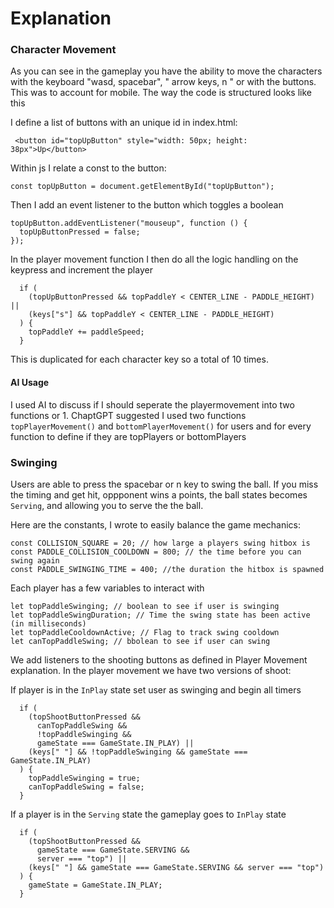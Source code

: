 # Explanation

### Character Movement
As you can see in the gameplay you have the ability to move the characters with the keyboard "wasd, spacebar", " arrow keys, n " or with the buttons. This was to account for mobile.
The way the code is structured looks like this 

I define a list of buttons with an unique id in index.html:

```
 <button id="topUpButton" style="width: 50px; height: 38px">Up</button>
```
Within js I relate a const to the button:
```
const topUpButton = document.getElementById("topUpButton");
```
Then I add an event listener to the button which toggles a boolean
```
topUpButton.addEventListener("mouseup", function () {
  topUpButtonPressed = false;
});
```

In the player movement function I then do all the logic handling on the keypress and increment the player
```
  if (
    (topUpButtonPressed && topPaddleY < CENTER_LINE - PADDLE_HEIGHT) ||
    (keys["s"] && topPaddleY < CENTER_LINE - PADDLE_HEIGHT)
  ) {
    topPaddleY += paddleSpeed;
  }
```

This is duplicated for each character key so a total of 10 times.


#### AI Usage
I used AI to discuss if I should seperate the playermovement into two functions or 1. ChaptGPT suggested I used two functions `topPlayerMovement()` and `bottomPlayerMovement()` for users and for every function to define if they are topPlayers or bottomPlayers 

### Swinging
Users are able to press the spacebar or n key to swing the ball. If you miss the timing and get hit, oppponent wins a points, the ball states becomes `Serving`, and allowing you to serve the the ball.

Here are the constants, I wrote to easily balance the game mechanics:

```
const COLLISION_SQUARE = 20; // how large a players swing hitbox is
const PADDLE_COLLISION_COOLDOWN = 800; // the time before you can swing again
const PADDLE_SWINGING_TIME = 400; //the duration the hitbox is spawned
```

Each player has a few variables to interact with
```
let topPaddleSwinging; // boolean to see if user is swinging
let topPaddleSwingDuration; // Time the swing state has been active (in milliseconds)
let topPaddleCooldownActive; // Flag to track swing cooldown
let canTopPaddleSwing; // bbolean to see if user can swing
```

We add listeners to the shooting buttons as defined in Player Movement explanation. In the player movement we have two versions of shoot:

If player is in the `InPlay` state set user as swinging and begin all timers
```
  if (
    (topShootButtonPressed &&
      canTopPaddleSwing &&
      !topPaddleSwinging &&
      gameState === GameState.IN_PLAY) ||
    (keys[" "] && !topPaddleSwinging && gameState === GameState.IN_PLAY)
  ) {
    topPaddleSwinging = true;
    canTopPaddleSwing = false;
  }
```

If a player is in the `Serving` state the gameplay goes to `InPlay` state
```
  if (
    (topShootButtonPressed &&
      gameState === GameState.SERVING &&
      server === "top") ||
    (keys[" "] && gameState === GameState.SERVING && server === "top")
  ) {
    gameState = GameState.IN_PLAY;
  }
  ```
